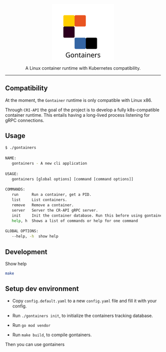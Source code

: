 <p align="center">
  <img src="https://raw.githubusercontent.com/olivierkessler01/gontainers/main/doc/images/logo.svg" alt="Gontainers Logo" width="200"/>
</p>

<p align="center">A Linux container runtime with Kubernetes compatibility.</p>

---


## Compatibility 

At the moment, the `Gontainer` runtime is only compatible with Linux x86.

Through `CRI-API` the goal of the project is to develop a fully k8s-compatible 
container runtime. This entails having a long-lived process listening for gRPC connections.

## Usage

```bash
$ ./gontainers

NAME:
   gontainers - A new cli application

USAGE:
   gontainers [global options] [command [command options]]

COMMANDS:
   run      Run a container, get a PID.
   list     List containers.
   remove   Remove a container.
   server   Server the CR-API gRPC server.
   init     Init the container database. Run this before using gontainer.
   help, h  Shows a list of commands or help for one command

GLOBAL OPTIONS:
   --help, -h  show help
```

## Development

Show help
```bash
make
```

## Setup dev environment

* Copy `config.default.yaml` to a new `config.yaml` file and fill it with your config.

* Run `./gontainers init`, to initialize the containers tracking database.

* Run `go mod vendor`

* Run `make build`, to compile gontainers.

Then you can use gontainers
